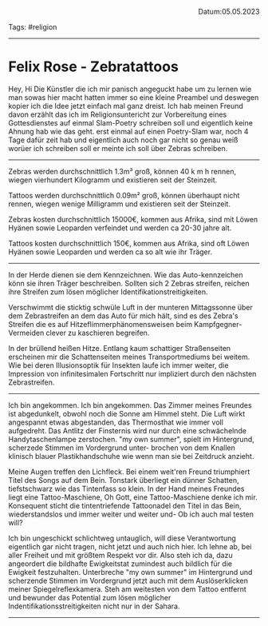 <p align="right">Datum:05.05.2023</p>

Tags: #religion 

---

# Felix Rose - Zebratattoos

Hey, Hi
Die Künstler die ich mir panisch angeguckt habe um zu lernen wie man sowas hier macht hatten immer so eine kleine Preambel und deswegen kopier ich die Idee jetzt einfach mal ganz dreist.
Ich hab meinen Freund davon erzählt das ich im Religionsuntericht zur Vorbereitung eines Gottesdienstes auf einmal Slam-Poetry schreiben soll und eigentlich keine Ahnung hab wie das geht.
erst einmal auf einen Poetry-Slam war, noch 4 Tage dafür zeit hab und eigentlich auch noch gar nicht so genau weiß worüer ich schreiben soll er meinte ich soll über Zebras schreiben.

---

Zebras werden durchschnittlich 1.3m³ groß, können 40 k m h rennen, 
wiegen vierhundert Kilogramm und existieren seit der Steinzeit.

Tattoos werden durchschnittlich 0.09m² groß, können überhaupt nicht rennen, wiegen wenige Milligramm und existieren seit der Steinzeit.

Zebras kosten durchschnittlich 15000€, kommen aus Afrika, 
sind mit Löwen Hyänen sowie Leoparden verfeindet und werden ca 20-30 jahre alt.

Tattoos kosten durchschnittlich 150€, kommen aus Afrika, 
sind oft Löwen Hyänen sowie Leoparden und werden ca so alt wie ihr Träger.

---

In der Herde dienen sie dem Kennzeichnen.
Wie das Auto-kennzeichen könn sie ihren Träger beschreiben.
Sollten sich 2 Zebras streifen, reichen ihre Streifen
zum lösen möglicher Identifikationstreitigkeiten.

Verschwimmt die sticktig schwüle Luft in der munteren Mittagssonne
über dem Zebrastreifen an dem das Auto für mich hält, 
sind es des Zebra's Streifen die es auf Hitzeflimmerphänomensweisen
beim Kampfgegner-Vermeiden clever zu kaschieren begreifen.

In der brüllend heißen Hitze.
Entlang kaum schattiger Straßenseiten erscheinen mir die Schattenseiten
meines Transportmediums bei weitem.
Wie bei deren Illusionsoptik für Insekten laufe ich immer weiter,
die Impression von infinitesimalen Fortschritt
nur impliziert durch den nächsten Zebrastreifen.

---

Ich bin angekommen.
Ich bin angekommen. Das Zimmer meines Freundes ist abgedunkelt, obwohl noch die Sonne am Himmel steht.
Die Luft wirkt angespannt etwas abgestanden, das Thermosthat wie immer voll aufgedreht.
Das Antlitz der Finsternis wird nur durch eine schwächelnde Handytaschenlampe zerstochen.
"my own summer", spielt im Hintergrund, scherzede Stimmen im Vordergrund unter- brochen
von dem Knallen klinisch blauer Plastikhandschuhe wie wenn man sie bei Zeitdruck anzieht.

Meine Augen treffen den Lichfleck. Bei einem weit'ren Freund triumphiert Titel des Songs auf dem Bein.
Tonstark überliegt ein dünner Schatten, tiefstschwarz wie das Tintenfass so klein.
In der Hand meines Freundes liegt eine Tattoo-Maschiene, Oh Gott, eine Tattoo-Maschiene denke ich mir.
Konsequent sticht die tintentriefende Tattoonadel den Titel in das Bein,
wiederstandslos und immer weiter und weiter und-
Ob ich auch mal testen will?

Ich bin ungeschickt schlichtweg untauglich,
will diese Verantwortung eigentlich gar nicht tragen,
nicht jetzt und auch nich hier.
Ich lehne ab, bei aller Freiheit und mit größtem Respekt vor dir.
Also steh ich da, dazu angeordert die bildhafte Ewigkeitstat
zumindest auch bildlich für die Ewigkeit festzuhalten.
Unterbreche "my own summer" im Hintergrund und scherzende Stimmen im Vordergrund
jetzt auch mit dem Auslöserklicken meiner Spiegelreflexkamera.
Steh am weitesten von dem Tattoo entfernt und bewunder das Potential
zum lösen möglicher Indentifikationsstreitigkeiten nicht nur in der Sahara.

---

